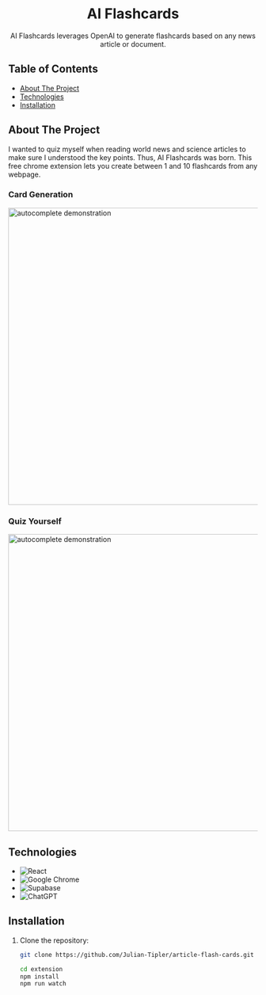 <h1 align="center">AI Flashcards</h1>
<p align="center">
AI Flashcards leverages OpenAI to generate flashcards based on any news article or document.
</p>

## Table of Contents

- [About The Project](#about-the-project)
- [Technologies](#technologies)
- [Installation](#installation)

## About The Project

I wanted to quiz myself when reading world news and science articles to make sure I understood the key points. Thus, AI Flashcards was born. This free chrome extension lets you create between 1 and 10 flashcards from any webpage.

### Card Generation  
  <img src="https://github.com/Julian-Tipler/chat-gpt-extension/assets/59591817/9e81db22-2ad8-4300-94f3-b92bb9f35249" alt="autocomplete demonstration" width="600" />

### Quiz Yourself
  <img src="https://github.com/Julian-Tipler/chat-gpt-extension/assets/59591817/9e81db22-2ad8-4300-94f3-b92bb9f35249" alt="autocomplete demonstration" width="600" />


## Technologies
* ![React](https://img.shields.io/badge/react-%2320232a.svg?style=for-the-badge&logo=react&logoColor=%2361DAFB)
* ![Google Chrome](https://img.shields.io/badge/Google%20Chrome-4285F4?style=for-the-badge&logo=GoogleChrome&logoColor=white)
* ![Supabase](https://img.shields.io/badge/Supabase-3ECF8E?style=for-the-badge&logo=supabase&logoColor=white)
* ![ChatGPT](https://img.shields.io/badge/chatGPT-74aa9c?style=for-the-badge&logo=openai&logoColor=white)
  
## Installation

1. Clone the repository:

   ```bash
   git clone https://github.com/Julian-Tipler/article-flash-cards.git

   cd extension
   npm install
   npm run watch

   ```
